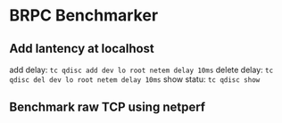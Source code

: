 # BRPC Benchmarker



## Add lantency at localhost

add delay:
`tc qdisc add dev lo root netem delay 10ms`
delete delay:
`tc qdisc del dev lo root netem delay 10ms`
show statu:
`tc qdisc show`

## Benchmark raw TCP using netperf

